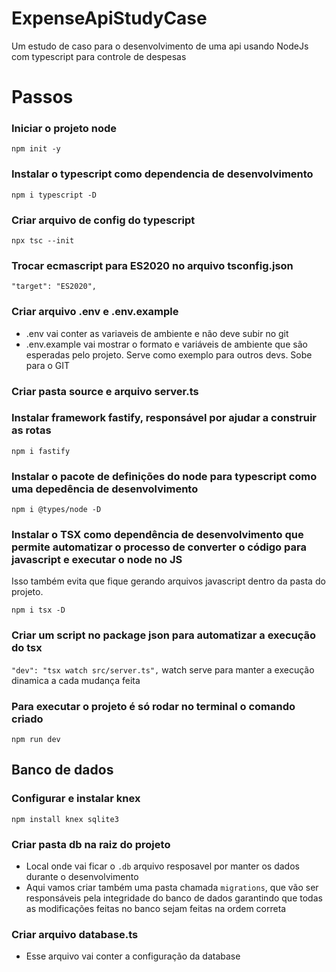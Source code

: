 # ExpenseApiStudyCase
Um estudo de caso para o desenvolvimento de uma api usando NodeJs com typescript para controle de despesas

# Passos

### Iniciar o projeto node
``npm init -y``

### Instalar o typescript como dependencia de desenvolvimento
``npm i typescript -D`` 

### Criar arquivo de config do typescript
``npx tsc --init``

### Trocar ecmascript para ES2020 no arquivo tsconfig.json
``"target": "ES2020",``

### Criar arquivo .env e .env.example
- .env vai conter as variaveis de ambiente e não deve subir no git
- .env.example vai mostrar o formato e variáveis de ambiente que são esperadas pelo projeto. Serve como exemplo para outros devs. Sobe para o GIT

### Criar pasta source e arquivo server.ts
### Instalar framework fastify, responsável por ajudar a construir as rotas
``npm i fastify``

### Instalar o pacote de definições do node para typescript como uma depedência de desenvolvimento
``npm i @types/node -D``


### Instalar o TSX como dependência de desenvolvimento que permite automatizar o processo de converter o código para javascript e executar o node no JS
Isso também evita que fique gerando arquivos javascript dentro da pasta do projeto.

``npm i tsx -D``

### Criar um script no package json para automatizar a execução do tsx
``"dev": "tsx watch src/server.ts",`` watch serve para manter a execução dinamica a cada mudança feita

### Para executar o projeto é só rodar no terminal o comando criado
``npm run dev``

## Banco de dados
### Configurar e instalar knex
``npm install knex sqlite3``

### Criar pasta db na raiz do projeto 
- Local onde vai ficar o ``.db`` arquivo resposavel por manter os dados durante o desenvolvimento
- Aqui vamos criar também uma pasta chamada ``migrations``, que vão ser responsáveis pela integridade do banco de dados garantindo que todas as modificações feitas no banco sejam feitas na ordem correta

### Criar arquivo database.ts
- Esse arquivo vai conter a configuração da database